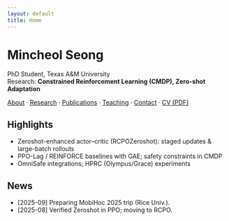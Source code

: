 ```yaml
---
layout: default
title: Home
---
```


# Mincheol Seong
PhD Student, Texas A&M University  
Research: **Constrained Reinforcement Learning (CMDP), Zero-shot Adaptation**

<div style="margin:10px 0 20px 0;">
<a href="/about">About</a> ·
<a href="/research">Research</a> ·
<a href="/publications">Publications</a> ·
<a href="/teaching">Teaching</a> ·
<a href="/contact">Contact</a> ·
<a href="/assets/cv.pdf">CV (PDF)</a>
</div>

## Highlights
- Zeroshot-enhanced actor–critic (RCPOZeroshot): staged updates & large-batch rollouts  
- PPO-Lag / REINFORCE baselines with GAE; safety constraints in CMDP  
- OmniSafe integrations; HPRC (Olympus/Grace) experiments

## News
- [2025-09] Preparing MobiHoc 2025 trip (Rice Univ.).  
- [2025-08] Verified Zeroshot in PPO; moving to RCPO.

